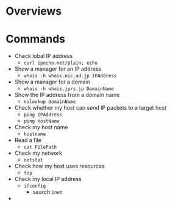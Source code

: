 # Overviews

# Commands
- Check lobal IP address
    - `curl ipecho.net/plain; echo`
- Show a manager for an IP address
    - `whois -h whois.nic.ad.jp IPAddress`
- Show a manager for a domain
    - `whois -h whois.jprs.jp DomainName`
- Show the IP address from a domain name
    - `nslookup DomainName`
- Check whether my host can send IP packets to a target host
    - `ping IPAddress`
    - `ping HostName`
- Check my host name
    - `hostname`
- Read a file
    - `cat FilePath`
- Check my network
    - `netstat`
- Check how my host uses resources
    - `top`
- Check my local IP address
    - `ifconfig`
        - search `inet`
- 